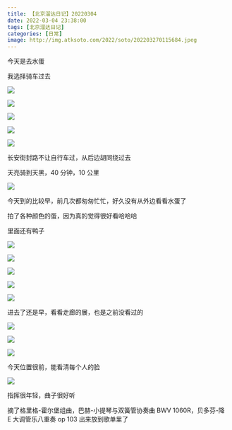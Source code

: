 ```yaml
---
title: 【北京溜达日记】20220304
date: 2022-03-04 23:38:00
tags: [北京溜达日记]
categories: [日常]
image: http://img.atksoto.com/2022/soto/202203270115684.jpeg
---
```


今天是去水蛋

我选择骑车过去

![](http://img.atksoto.com/2022/soto/202203270111201.jpeg)

![](http://img.atksoto.com/2022/soto/202203270111119.jpeg)

![](http://img.atksoto.com/2022/soto/202203270111230.jpeg)

![](http://img.atksoto.com/2022/soto/202203270111359.jpeg)

![](http://img.atksoto.com/2022/soto/202203270112705.jpeg)

长安街封路不让自行车过，从后边胡同绕过去

天亮骑到天黑，40 分钟，10 公里

![](http://img.atksoto.com/2022/soto/202203270112074.jpeg)

今天到的比较早，前几次都匆匆忙忙，好久没有从外边看看水蛋了

拍了各种颜色的蛋，因为真的觉得很好看哈哈哈

里面还有鸭子

![](http://img.atksoto.com/2022/soto/202203270113878.jpeg)

![](http://img.atksoto.com/2022/soto/202203270113472.jpeg)

![](http://img.atksoto.com/2022/soto/202203270114122.jpeg)

![](http://img.atksoto.com/2022/soto/202203270114289.jpeg)

![](http://img.atksoto.com/2022/soto/202203270114426.jpeg)

进去了还是早，看看走廊的展，也是之前没看过的

![](http://img.atksoto.com/2022/soto/202203270114463.jpeg)

![](http://img.atksoto.com/2022/soto/202203270114710.jpeg)

![](http://img.atksoto.com/2022/soto/202203270115740.jpeg)

今天位置很前，能看清每个人的脸

![](http://img.atksoto.com/2022/soto/202203270115684.jpeg)

指挥很年轻，曲子很好听

摘了格里格-霍尔堡组曲，巴赫-小提琴与双簧管协奏曲 BWV 1060R，贝多芬-降 E 大调管乐八重奏 op 103 出来放到歌单里了
